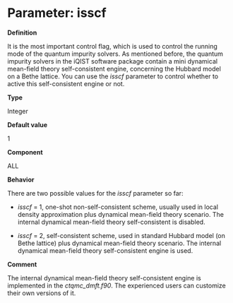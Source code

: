 # Parameter: isscf

**Definition**

It is the most important control flag, which is used to control the running mode of the quantum impurity solvers. As mentioned before, the quantum impurity solvers in the iQIST software package contain a mini dynamical mean-field theory self-consistent engine, concerning the Hubbard model on a Bethe lattice. You can use the *isscf* parameter to control whether to active this self-consistent engine or not.

**Type**

Integer

**Default value**

1

**Component**

ALL

**Behavior**

There are two possible values for the *isscf* parameter so far:

* *isscf* = 1, one-shot non-self-consistent scheme, usually used in local density approximation plus dynamical mean-field theory scenario. The internal dynamical mean-field theory self-consistent is disabled.

* *isscf* = 2, self-consistent scheme, used in standard Hubbard model (on Bethe lattice) plus dynamical mean-field theory scenario. The internal dynamical mean-field theory self-consistent engine is used.

**Comment**

The internal dynamical mean-field theory self-consistent engine is implemented in the *ctqmc\_dmft.f90*. The experienced users can customize their own versions of it.
